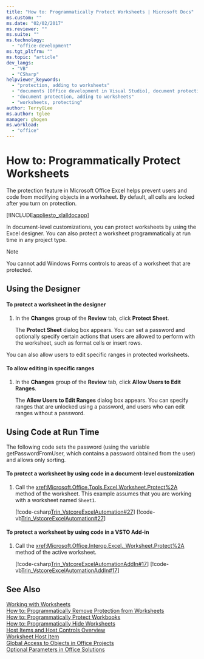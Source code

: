 ```yaml
---
title: "How to: Programmatically Protect Worksheets | Microsoft Docs"
ms.custom: ""
ms.date: "02/02/2017"
ms.reviewer: ""
ms.suite: ""
ms.technology: 
  - "office-development"
ms.tgt_pltfrm: ""
ms.topic: "article"
dev_langs: 
  - "VB"
  - "CSharp"
helpviewer_keywords: 
  - "protection, adding to worksheets"
  - "documents [Office development in Visual Studio], document protection"
  - "document protection, adding to worksheets"
  - "worksheets, protecting"
author: TerryGLee
ms.author: tglee
manager: ghogen
ms.workload: 
  - "office"
---
```

# How to: Programmatically Protect Worksheets
  The protection feature in Microsoft Office Excel helps prevent users and code from modifying objects in a worksheet. By default, all cells are locked after you turn on protection.  
  
 [!INCLUDE[appliesto_xlalldocapp](../vsto/includes/appliesto-xlalldocapp-md.md)]  
  
 In document-level customizations, you can protect worksheets by using the Excel designer. You can also protect a worksheet programmatically at run time in any project type.  
  
> [!NOTE]  
>  You cannot add Windows Forms controls to areas of a worksheet that are protected.  
  
## Using the Designer  
  
#### To protect a worksheet in the designer  
  
1.  In the **Changes** group of the **Review** tab, click **Protect Sheet**.  
  
     The **Protect Sheet** dialog box appears. You can set a password and optionally specify certain actions that users are allowed to perform with the worksheet, such as format cells or insert rows.  
  
 You can also allow users to edit specific ranges in protected worksheets.  
  
#### To allow editing in specific ranges  
  
1.  In the **Changes** group of the **Review** tab, click **Allow Users to Edit Ranges**.  
  
     The **Allow Users to Edit Ranges** dialog box appears. You can specify ranges that are unlocked using a password, and users who can edit ranges without a password.  
  
## Using Code at Run Time  
 The following code sets the password (using the variable getPasswordFromUser, which contains a password obtained from the user) and allows only sorting.  
  
#### To protect a worksheet by using code in a document-level customization  
  
1.  Call the <xref:Microsoft.Office.Tools.Excel.Worksheet.Protect%2A> method of the worksheet. This example assumes that you are working with a worksheet named `Sheet1`.  
  
     [!code-csharp[Trin_VstcoreExcelAutomation#27](../vsto/codesnippet/CSharp/Trin_VstcoreExcelAutomationCS/Sheet1.cs#27)]
     [!code-vb[Trin_VstcoreExcelAutomation#27](../vsto/codesnippet/VisualBasic/Trin_VstcoreExcelAutomation/Sheet1.vb#27)]  
  
#### To protect a worksheet by using code in a VSTO Add-in  
  
1.  Call the <xref:Microsoft.Office.Interop.Excel._Worksheet.Protect%2A> method of the active worksheet.  
  
     [!code-csharp[Trin_VstcoreExcelAutomationAddIn#17](../vsto/codesnippet/CSharp/trin_vstcoreexcelautomationaddin/ThisAddIn.cs#17)]
     [!code-vb[Trin_VstcoreExcelAutomationAddIn#17](../vsto/codesnippet/VisualBasic/trin_vstcoreexcelautomationaddin/ThisAddIn.vb#17)]  
  
## See Also  
 [Working with Worksheets](../vsto/working-with-worksheets.md)   
 [How to: Programmatically Remove Protection from Worksheets](../vsto/how-to-programmatically-remove-protection-from-worksheets.md)   
 [How to: Programmatically Protect Workbooks](../vsto/how-to-programmatically-protect-workbooks.md)   
 [How to: Programmatically Hide Worksheets](../vsto/how-to-programmatically-hide-worksheets.md)   
 [Host Items and Host Controls Overview](../vsto/host-items-and-host-controls-overview.md)   
 [Worksheet Host Item](../vsto/worksheet-host-item.md)   
 [Global Access to Objects in Office Projects](../vsto/global-access-to-objects-in-office-projects.md)   
 [Optional Parameters in Office Solutions](../vsto/optional-parameters-in-office-solutions.md)  
  
  